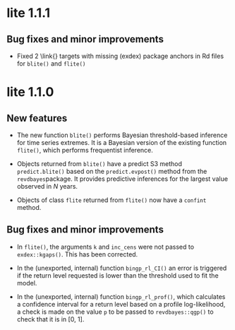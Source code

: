 # lite 1.1.1

## Bug fixes and minor improvements

* Fixed 2 \link{} targets with missing (exdex) package anchors in Rd files for `blite()` and `flite()`

# lite 1.1.0

## New features

* The new function `blite()` performs Bayesian threshold-based inference for time series extremes.  It is a Bayesian version of the existing function `flite()`, which performs frequentist inference.  

* Objects returned from `blite()` have a predict S3 method `predict.blite()` based on the `predict.evpost()` method from the `revdbayes`package.  It provides predictive inferences for the largest value observed in *N* years.

* Objects of class `flite` returned from `flite()` now have a `confint` method.

## Bug fixes and minor improvements

* In `flite()`, the arguments `k` and `inc_cens` were not passed to `exdex::kgaps()`.  This has been corrected.

* In the (unexported, internal) function `bingp_rl_CI()` an error is triggered if the return level requested is lower than the threshold used to fit the model.

* In the (unexported, internal) function `bingp_rl_prof()`, which calculates a confidence interval for a return level based on a profile log-likelihood, a check is made on the value `p` to be passed to `revdbayes::qgp()` to check that it is in [0, 1].
